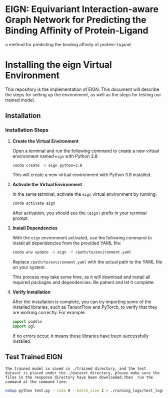 # EIGN: Equivariant Interaction-aware Graph Network for Predicting the Binding Affinity of Protein-Ligand
a method for predicting the binding affinity of protein-Ligand
# Installing the eign Virtual Environment

This repository is the implementation of EIGN. This document will describe the steps for setting up the environment, as well as the steps for testing our trained model.

## Installation


### Installation Steps

1. **Create the Virtual Environment**

   Open a terminal and run the following command to create a new virtual environment named `eign` with Python 3.8:

   ```bash
   conda create -n eign python=3.8
   ```

   This will create a new virtual environment with Python 3.8 installed.

2. **Activate the Virtual Environment**

   In the same terminal, activate the `eign` virtual environment by running:

   ```bash
   conda activate eign
   ```

   After activation, you should see the `(eign)` prefix in your terminal prompt.

3. **Install Dependencies**

   With the `eign` environment activated, use the following command to install all dependencies from the provided YAML file:

   ```bash
   conda env update -n eign -f /path/to/environment.yaml
   ```

   Replace `/path/to/environment.yaml` with the actual path to the YAML file on your system.

   This process may take some time, as it will download and install all required packages and dependencies. Be patient and let it complete.

4. **Verify Installation**

   After the installation is complete, you can try importing some of the installed libraries, such as TensorFlow and PyTorch, to verify that they are working correctly. For example:

   ```python
   import paddle
   import pgl
   ```
   If no errors occur, it means these libraries have been successfully installed.

## Test Trained EIGN

    The trained model is saved in ./trained directory, and the test dataset is placed under the ./dataset directory, please make sure the files in the response directory have been downloaded.Then  run the command at the command line:
    
   ```bash
   nohup python test.py --cuda 0 --batch_size 2 > ./running_logs/test_logs/pdbbind2016_EIGN.txt 2>&1 &
   ```


    






